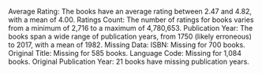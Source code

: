 Average Rating: The books have an average rating between 2.47 and 4.82, with a mean of 4.00.
Ratings Count: The number of ratings for books varies from a minimum of 2,716 to a maximum of 4,780,653.
Publication Year: The books span a wide range of publication years, from 1750 (likely erroneous) to 2017, with a mean of 1982.
Missing Data:
ISBN: Missing for 700 books.
Original Title: Missing for 585 books.
Language Code: Missing for 1,084 books.
Original Publication Year: 21 books have missing publication years.
